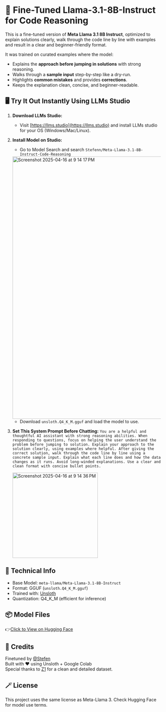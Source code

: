 # 🧠 Fine-Tuned Llama-3.1-8B-Instruct for Code Reasoning

This is a fine-tuned version of **Meta Llama 3.1 8B Instruct**, optimized to explain solutions clearly, walk through the code line by line with examples and result in a clear and beginner-friendly format.

It was trained on curated examples where the model:
- Explains the **approach before jumping in solutions** with strong reasoning.
- Walks through a **sample input** step-by-step like a dry-run.
- Highlights **common mistakes** and provides **corrections**.
- Keeps the explanation clean, concise, and beginner-readable.


## 🖥️ Try It Out Instantly Using LLMs Studio

1. **Download LLMs Studio:**
   - Visit [https://llms.studio](https://llms.studio) and install LLMs studio for your OS (Windows/Mac/Linux).

2. **Install Model on Studio:**
   - Go to Model Search and search `Stefenn/Meta-Llama-3.1-8B-Instruct-Code-Reasoning`
   <img width="849" alt="Screenshot 2025-04-16 at 9 14 17 PM" src="https://github.com/user-attachments/assets/61800956-13df-494a-9eb9-d68a76151015" />
   
   - Download `unsloth.Q4_K_M.gguf` and load the model to use.

3. **Set This System Prompt Before Chatting:** `You are a helpful and thoughtful AI assistant with strong reasoning abilities. When responding to questions, focus on helping the user understand the problem before jumping to solution. Explain your approach to the solution clearly, using examples where helpful. After giving the correct solution, walk through the code line by line using a concrete sample input. Explain what each line does and how the data changes as it runs. Avoid long-winded explanations. Use a clear and clean format with concise bullet points.`
  
   <img width="276" alt="Screenshot 2025-04-16 at 9 14 36 PM" src="https://github.com/user-attachments/assets/adc6c6cb-b6d5-4887-95d8-57d8629eabc3" />


## 🧰 Technical Info

- Base Model: `meta-llama/Meta-Llama-3.1-8B-Instruct`
- Format: GGUF (`unsloth.Q4_K_M.gguf`)
- Trained with: [Unsloth](https://github.com/unslothai/unsloth)
- Quantization: Q4_K_M (efficient for inference)

## 📦 Model Files

👉[Click to View on Hugging Face](https://huggingface.co/Stefenn/Meta-Llama-3.1-8B-Instruct-Code-Reasoning)

## 🤝 Credits

Finetuned by [@Stefen](https://github.com/StephenNg25/)  
Built with ❤️ using Unsloth + Google Colab  
Special thanks to [Z1](https://huggingface.co/datasets/efficientscaling/Z1-Code-Reasoning-107K) for a clean and detailed dataset.

## 🪄 License

This project uses the same license as Meta-Llama 3. Check Hugging Face for model use terms.
